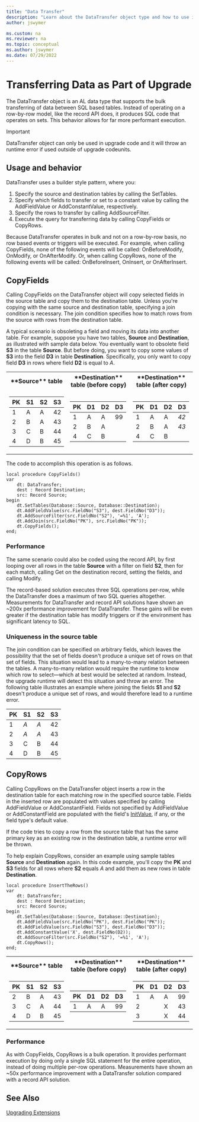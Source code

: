 ```yaml
---
title: "Data Transfer"
description: "Learn about the DataTransfer object type and how to use it to move data between tables."
author: jswymer

ms.custom: na
ms.reviewer: na
ms.topic: conceptual
ms.author: jswymer
ms.date: 07/29/2022
---
```


# Transferring Data as Part of Upgrade

The DataTransfer object is an AL data type that supports the bulk transferring of data between SQL based tables. Instead of operating on a row-by-row model, like the record API does, it produces SQL code that operates on sets. This behavior allows for far more performant execution.

> [!IMPORTANT]
> DataTransfer object can only be used in upgrade code and it will throw an runtime error if used outside of upgrade codeunits.  

## Usage and behavior

DataTransfer uses a builder style pattern, where you:

1. Specify the source and destination tables by calling the SetTables.
2. Specify which fields to transfer or set to a constant value by calling the AddFieldValue or AddConstantValue, respectively.
3. Specify the rows to transfer by calling AddSourceFilter.
4. Execute the query for transferring data by calling CopyFields or CopyRows.

Because DataTransfer operates in bulk and not on a row-by-row basis, no row based events or triggers will be executed. For example, when calling CopyFields, none of the following events will be called: OnBeforeModify, OnModify, or OnAfterModify. Or, when calling CopyRows, none of the following events will be called: OnBeforeInsert, OnInsert, or OnAfterInsert.

## CopyFields

Calling CopyFields on the DataTransfer object will copy selected fields in the source table and copy them to the destination table. Unless you're copying with the same source and destination table, specifying a join condition is necessary. The join condition specifies how to match rows from the source with rows from the destination table.

A typical scenario is obsoleting a field and moving its data into another table. For example, suppose you have two tables, **Source** and **Destination**, as illustrated with sample data below. You eventually want to obsolete field **S3** in the table **Source**. But before doing, you want to copy some values of **S3** into the field **D3** in table **Destination**. Specifically, you only want to copy field **D3** in rows where field **D2** is equal to *A*. 

<table>
<tr><th>**Source** table</th><th>**Destination** table (before copy)</th> <th>**Destination** table (after copy)</th></tr>
<tr><td>

| PK | S1 | S2 | S3 |
|----|----|----|----|
| 1  | A  | A  | 42 |
| 2  | B  | A  | 43 |
| 3  | C  | B  | 44 |
| 4  | D  | B  | 45 |

</td><td>

| PK | D1 | D2 | D3 |
|----|----|----|----|
| 1  | A  | A  | 99 |
| 2  | B  | A  |    |
| 4  | C  | B  |    |

</td><td>

| PK | D1 | D2 | D3 |
|----|----|----|----|
| 1  | A  | A  | *42*|
| 2  | B  | A  | *43*|
| 4  | C  | B  |    |

</td>
</tr>
</table>

The code to accomplish this operation is as follows.

```AL
local procedure CopyFields()
var
    dt: DataTransfer;
    dest : Record Destination;
    src: Record Source;
begin
    dt.SetTables(Database::Source, Database::Destination);
    dt.AddFieldValue(src.FieldNo("S3"), dest.FieldNo("D3"));
    dt.AddSourceFilter(src.FieldNo("S2"), '=%1', 'A');
    dt.AddJoin(src.FieldNo("PK"), src.FieldNo("PK"));
    dt.CopyFields();
end;
```

### Performance

The same scenario could also be coded using the record API, by first looping over all rows in the table **Source** with a filter on field **S2**, then for each match, calling Get on the destination record, setting the fields, and calling Modify.

The record-based solution executes three SQL operations per-row, while the DataTransfer does a maximum of two SQL queries altogether. Measurements for DataTransfer and record API solutions have shown an ~200x  performance improvement for DataTransfer. These gains will be even greater if the destination table has modify triggers or if the environment has significant latency to SQL.

### Uniqueness in the source table

The join condition can be specified on arbitrary fields, which leaves the possibility that the set of fields doesn't produce a unique set of rows on that set of fields. This situation would lead to a many-to-many relation between the tables. A many-to-many relation would require the runtime to know which row to select&mdash;which at best would be selected at random. Instead, the upgrade runtime will detect this situation and throw an error. The following table illustrates an example where joining the fields **S1** and **S2** doesn't produce a unique set of rows, and would therefore lead to a runtime error.

| PK | S1 | S2 | S3 |
|----|----|----|----|
| 1  | *A*  | *A*  | 42 |
| 2  | *A*  | *A* | 43 |
| 3  | C  | B  | 44 |
| 4  | D  | B  | 45 |

## CopyRows

Calling CopyRows on the DataTransfer object inserts a row in the destination table for each matching row in the specified source table. Fields in the inserted row are populated with values specified by calling AddFieldValue or AddConstantField. Fields not specified by AddFieldValue or AddConstantField are populated with the field's [InitValue](properties/devenv-initvalue-property.md), if any, or the field type's default value.

If the code tries to copy a row from the source table that has the same primary key as an existing row in the destination table, a runtime error will be thrown.

To help explain CopyRows, consider an example using sample tables **Source** and **Destination** again. In this code example, you'll copy the **PK** and **S3** fields for all rows where **S2** equals *A* and add them as new rows in table **Destination**.  

```AL
local procedure InsertTheRows()
var
    dt: DataTransfer;
    dest : Record Destination;
    src: Record Source;
begin
    dt.SetTables(Database::Source, Database::Destination);
    dt.AddFieldValue(src.FieldNo("PK"), dest.FieldNo("PK"));
    dt.AddFieldValue(src.FieldNo("S3"), dest.FieldNo("D3"));
    dt.AddConstantValue('X', dest.FieldNo(D2));
    dt.AddSourceFilter(src.FieldNo("S2"), '=%1', 'A');
    dt.CopyRows();
end;
```

<table>
<tr><th>**Source** table</th><th>**Destination** table (before copy)</th> <th>**Destination** table (after copy)</th></tr>
<tr><td>

| PK | S1 | S2 | S3 |
|----|----|----|----|
| 2  | B  | A  | 43 |
| 3  | C  | A  | 44 |
| 4  | D  | B  | 45 |


</td><td>

| PK | D1 | D2 | D3 |
|----|----|----|----|
| 1  | A  | A  | 99 |

</td><td>

| PK | D1 | D2 | D3 |
|----|----|----|----|
| 1  | A  | A  | 99 |
| 2  |   |  X | 43 |
| 3  |   |  X | 44 |

</td>
</tr>
</table>

### Performance

As with CopyFields, CopyRows is a bulk operation. It provides performant execution by doing only a single SQL statement for the entire operation, instead of doing multiple per-row operations. Measurements have shown an ~50x performance improvement with a DataTransfer solution compared with a record API solution.

## See Also

[Upgrading Extensions](devenv-upgrading-extensions.md)  